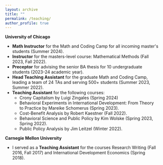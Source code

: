 ```yaml
---
layout: archive
title: ""
permalink: /teaching/
author_profile: true
---
```


**University of Chicago**
* **Math Instructor** for the Math and Coding Camp for all incoming master's students (Summer 2024).
* **Instructor** for the masters-level course: Mathematical Methods (Fall 2023, Fall 2022).
* **Preceptor** for advising the senior BA thesis for 10 undergraduate students (2023-24 academic year).
* **Head Teaching Assistant** for the graduate Math and Coding Camp, leading a team of 24 TAs and serving 500+ students (Summer 2023, Summer 2022).
* **Teaching Assistant** for the following courses:
  * Crony Capitalism by Luigi Zingales (Spring 2024)
  * Behavioral Experiments in International Development: From Theory to Practice by Mareike Schomerus (Spring 2023).
  * Cost-Benefit Analysis by Robert Kaestner (Fall 2022).
  * Behavioral Science and Public Policy by Kim Wolske (Spring 2023, Spring 2022).
  * Public Policy Analysis by Jim Leitzel (Winter 2022).

**Carnegie Mellon University**  
* I served as a **Teaching Assistant** for the courses Research Writing (Fall 2016, Fall 2017) and International Development Economics (Spring 2018).
